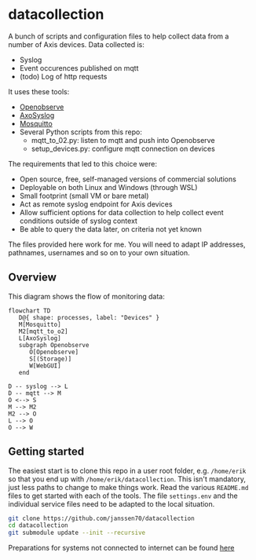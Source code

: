 # datacollection

A bunch of scripts and configuration files to help collect data from a number of Axis devices. Data collected is:

- Syslog
- Event occurences published on mqtt
- (todo) Log of http requests

It uses these tools:

  - [Openobserve](https://openobserve.ai/)
  - [AxoSyslog](https://axoflow.com/docs/axosyslog-core/intro/)
  - [Mosquitto](https://mosquitto.org/)
  - Several Python scripts from this repo:
    - mqtt_to_02.py: listen to mqtt and push into Openobserve
    - setup_devices.py: configure mqtt connection on devices

The requirements that led to this choice were:

- Open source, free, self-managed versions of commercial solutions
- Deployable on both Linux and Windows (through WSL)
- Small footprint (small VM or bare metal)
- Act as remote syslog endpoint for Axis devices
- Allow sufficient options for data collection to help collect event conditions outside of syslog context
- Be able to query the data later, on criteria not yet known

The files provided here work for me. You will need to adapt IP addresses, pathnames, usernames and so on to your own situation.

## Overview
This diagram shows the flow of monitoring data:
```mermaid
flowchart TD
   D@{ shape: processes, label: "Devices" }
   M[Mosquitto]
   M2[mqtt_to_o2]
   L[AxoSyslog]
   subgraph Openobserve
      O[Openobserve]
      S[(Storage)]
      W[WebGUI]
   end

D -- syslog --> L
D -- mqtt --> M
O <--> S
M --> M2
M2 --> O
L --> O
O --> W
```
<!-- # mqtt_to_02

Quick & dirty, ChatGPT assisted, script to subscribe to "axis/+/event/tns:onvif/#" and push into Openobserve metrics endpoint -->

## Getting started
The easiest start is to clone this repo in a user root folder, e.g. `/home/erik` so that you end up with `/home/erik/datacollection`. 
This isn't mandatory, just less paths to change to make things work. Read the various `README.md` files to get started with each of the tools. 
The file `settings.env` and the individual service files need to be adapted to the local situation. 

```sh
git clone https://github.com/janssen70/datacollection
cd datacollection
git submodule update --init --recursive
```

Preparations for systems not connected to internet can be found [here](./offline_install_guide.md)
